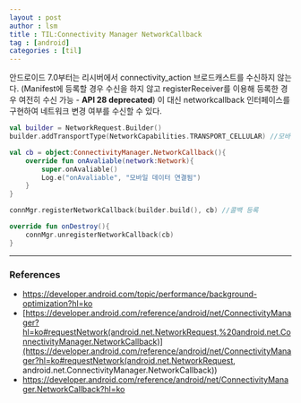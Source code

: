 ```yaml
---
layout : post
author : lsm
title : TIL:Connectivity Manager NetworkCallback
tag : [android]
categories : [til]				
---
```






안드로이드  7.0부터는 리시버에서 connectivity_action 브로드캐스트를 수신하지 않는다. (Manifest에 등록할 경우 수신을 하지 않고 registerReceiver를 이용해 등록한 경우 여전히 수신 가능 - **API 28 deprecated**) 이 대신 networkcallback 인터페이스를 구현하여 네트워크 변경 여부를 수신할 수 있다.



```kotlin
val builder = NetworkRequest.Builder()
builder.addTransportType(NetworkCapabilities.TRANSPORT_CELLULAR) //모바일 데이터 일 때만 호출

val cb = object:ConnectivityManager.NetworkCallback(){
    override fun onAvaliable(network:Network){
        super.onAvaliable()
        Log.e("onAvaliable", "모바일 데이터 연결됨")
    }
}

connMgr.registerNetworkCallback(builder.build(), cb) //콜백 등록
```



```kotlin
override fun onDestroy(){
    connMgr.unregisterNetworkCallback(cb)
}
```



---

### References

- https://developer.android.com/topic/performance/background-optimization?hl=ko
- [https://developer.android.com/reference/android/net/ConnectivityManager?hl=ko#requestNetwork(android.net.NetworkRequest,%20android.net.ConnectivityManager.NetworkCallback)](https://developer.android.com/reference/android/net/ConnectivityManager?hl=ko#requestNetwork(android.net.NetworkRequest, android.net.ConnectivityManager.NetworkCallback))
- https://developer.android.com/reference/android/net/ConnectivityManager.NetworkCallback?hl=ko